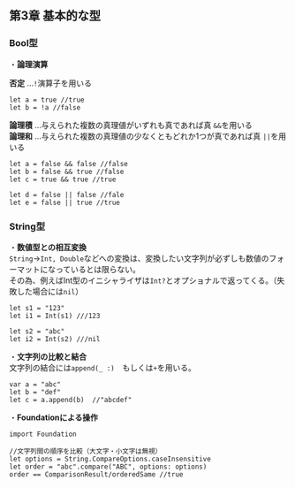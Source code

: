 第3章 基本的な型
---
### Bool型  
・**論理演算**  

**否定** …`!`演算子を用いる
```
let a = true //true
let b = !a //false
```

**論理積** …与えられた複数の真理値がいずれも真であれば真 `&&`を用いる  
**論理和** …与えられた複数の真理値の少なくともどれか1つが真であれば真 `||`を用いる  
```
let a = false && false //false
let b = false && true //false
let c = true && true //true 

let d = false || false //fale
let e = false || true //true
```

### String型
・**数値型との相互変換**  
`String`→`Int, Double`などへの変換は、変換したい文字列が必ずしも数値のフォーマットになっているとは限らない。  
その為、例えばInt型のイニシャライザは`Int?`とオプショナルで返ってくる。（失敗した場合には`nil`）
```
let s1 = "123"
let i1 = Int(s1) ///123

let s2 = "abc"
let i2 = Int(s2) ///nil
```
・**文字列の比較と結合**  
文字列の結合には`append(_ :)`　もしくは`+`を用いる。  
```
var a = "abc"
let b = "def"
let c = a.append(b)  //"abcdef"
```

・**Foundationによる操作**
```
import Foundation

//文字列間の順序を比較（大文字・小文字は無視）
let options = String.CompareOptions.caseInsensitive 
let order = "abc".compare("ABC", options: options)
order == ComparisonResult/orderedSame //true
```

